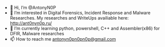 - 👋 Hi, I’m @AntonyN0P
- 👀 I’m interested in Digital Forensics, Incident Response and Malware Researches. My researches and WriteUps availiable here: http://ant0nyn0p.ru/ 
- 🌱 I’m currently learning python, powershell, C++ and Assembler(x86) for DFIR, Malware researches
- 📫 How to reach me antonyn0pn0pn0p@gmail.com
<!---
AntonyN0P/AntonyN0P is a ✨ special ✨ repository because its `README.md` (this file) appears on your GitHub profile.
You can click the Preview link to take a look at your changes.
--->
